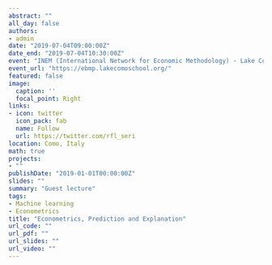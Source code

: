 ```yaml
---
abstract: ""
all_day: false
authors:
- admin
date: "2019-07-04T09:00:00Z"
date_end: "2019-07-04T10:30:00Z"
event: "INEM (International Network for Economic Methodology) - Lake Como Summer School 'Economic Behaviours: Models, Measurements, and Policies', Villa del Grumello, Como (Italy) 1 Jul 2019 – 5 Jul 2019"
event_url: "https://ebmp.lakecomoschool.org/"
featured: false
image:
  caption: ''
  focal_point: Right
links:
- icon: twitter
  icon_pack: fab
  name: Follow
  url: https://twitter.com/rfl_seri
location: Como, Italy
math: true
projects:
- ""
publishDate: "2019-01-01T00:00:00Z"
slides: ""
summary: "Guest lecture"
tags:
- Machine learning
- Econometrics
title: "Econometrics, Prediction and Explanation"
url_code: ""
url_pdf: ""
url_slides: ""
url_video: ""
---
```

